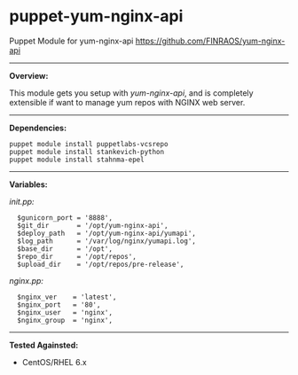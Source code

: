 # puppet-yum-nginx-api

Puppet Module for yum-nginx-api https://github.com/FINRAOS/yum-nginx-api

----------

**Overview:**

This module gets you setup with *yum-nginx-api*, and is completely extensible if want to manage yum repos with NGINX web server.

----------

**Dependencies:**

    puppet module install puppetlabs-vcsrepo
    puppet module install stankevich-python
    puppet module install stahnma-epel

----------

**Variables:**

*init.pp:*

      $gunicorn_port = '8888',
      $git_dir       = '/opt/yum-nginx-api',
      $deploy_path   = '/opt/yum-nginx-api/yumapi',
      $log_path      = '/var/log/nginx/yumapi.log',
      $base_dir      = '/opt',
      $repo_dir      = '/opt/repos',
      $upload_dir    = '/opt/repos/pre-release',

*nginx.pp:*

      $nginx_ver    = 'latest',
      $nginx_port   = '80',
      $nginx_user   = 'nginx',
      $nginx_group  = 'nginx',

----------

**Tested Againsted:**

 - CentOS/RHEL 6.x
